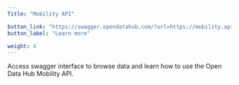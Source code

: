 ```yaml
---
Title: "Mobility API"

button_link: "https://swagger.opendatahub.com/?url=https://mobility.api.opendatahub.com/v2/apispec"
button_label: "Learn more"

weight: 4
---
```


Access swagger interface to browse data and learn how to use the Open Data Hub Mobility API.​
